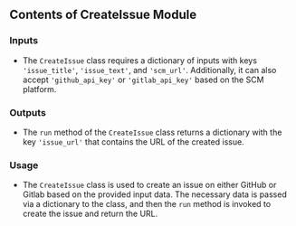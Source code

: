 ## Contents of CreateIssue Module

### Inputs
- The `CreateIssue` class requires a dictionary of inputs with keys `'issue_title'`, `'issue_text'`, and `'scm_url'`. Additionally, it can also accept `'github_api_key'` or `'gitlab_api_key'` based on the SCM platform. 

### Outputs
- The `run` method of the `CreateIssue` class returns a dictionary with the key `'issue_url'` that contains the URL of the created issue.

### Usage
- The `CreateIssue` class is used to create an issue on either GitHub or Gitlab based on the provided input data. The necessary data is passed via a dictionary to the class, and then the `run` method is invoked to create the issue and return the URL.